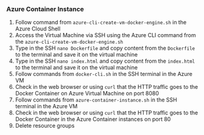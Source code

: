 ### Azure Container Instance

1. Follow command from `azure-cli-create-vm-docker-engine.sh` in the Azure Cloud Shell
2. Access the Virtual Machine via SSH using the Azure CLI command from the `azure-cli-create-vm-docker-engine.sh`
3. Type in the SSH `nano Dockerfile` and copy content from the `Dockerfile` to the terminal and save it on the virtual machine
4. Type in the SSH `nano index.html` and copy content from the `index.html` to the terminal and save it on the virtual machine
5. Follow commands from `docker-cli.sh` in the SSH terminal in the Azure VM
6. Check in the web browser or using `curl` that the HTTP traffic goes to the Docker Container on Azure Virtual Machine on port 8080
7. Follow commands from `azure-container-instance.sh` in the SSH terminal in the Azure VM
8. Check in the web browser or using `curl` that the HTTP traffic goes to the Docker Container in the Azure Container instances on port 80
9. Delete resource groups
